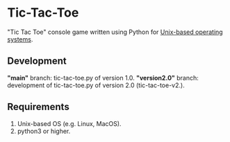 # Tic-Tac-Toe
"Tic Tac Toe" console game written using Python for [Unix-based operating systems](https://en.wikipedia.org/wiki/Unix-like).

## Development

**"main"** branch: tic-tac-toe.py of version 1.0.
**"version2.0"** branch: development of tic-tac-toe.py of version 2.0 (tic-tac-toe-v2.).

## Requirements
1. Unix-based OS (e.g. Linux, MacOS).
2. python3 or higher.
